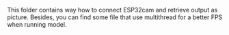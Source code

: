This folder contains way how to connect ESP32cam and retrieve output as picture. Besides, you can find some file that use multithread for a better FPS when running model.

